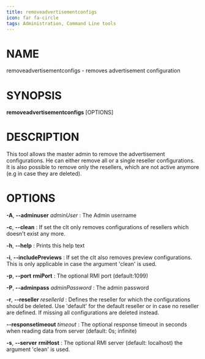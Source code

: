 ```yaml
---
title: removeadvertisementconfigs
icon: far fa-circle
tags: Administration, Command Line tools
---
```


# NAME

removeadvertisementconfigs - removes advertisement configuration

# SYNOPSIS

**removeadvertisementconfigs** [OPTIONS]


# DESCRIPTION

This tool allows the master admin to remove the advertisement configurations. He can either remove all or a single reseller configurations. It is also possible to remove only the resellers, which are not active anymore (e.g in case they are deleted).

# OPTIONS

**-A**, **--adminuser** *adminUser*
: The Admin username

**-c**, **--clean**
: If set the clt only removes configurations of resellers which doesn't exist any more.

**-h**, **--help**
: Prints this help text

**-i**, **--includePreviews**
: If set the clt also removes preview configurations. This is only applicable in case the argument 'clean' is used.

**-p**, **--port** **rmiPort**
: The optional RMI port (default:1099)

**-P**, **--adminpass** *adminPassword*
: The admin password

**-r**, **--reseller** *resellerId*
: Defines the reseller for which the configurations should be deleted. Use 'default' for the default reseller or in case no reseller are defined. If missing all configurations are deleted instead.

**--responsetimeout** *timeout*
: The optional response timeout in seconds when reading data from server (default: 0s; infinite)

**-s**, **--server** **rmiHost**
: The optional RMI server (default: localhost) the argument 'clean' is used.